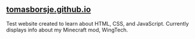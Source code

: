 ## [tomasborsje.github.io](https://tomasborsje.github.io)
Test website created to learn about HTML, CSS, and JavaScript. Currently displays info about my Minecraft mod, WingTech.
